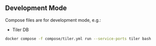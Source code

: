 ## Development Mode

Compose files are for development mode, e.g.:

- Tiler DB

```sh
docker compose -f compose/tiler.yml run --service-ports tiler bash
```
